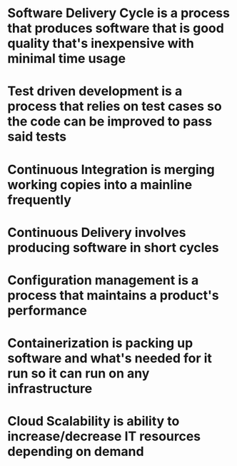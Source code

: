 # Software Delivery Cycle is a process that produces software that is good quality that's inexpensive with minimal time usage

# Test driven development is a process that relies on test cases so the code can be improved to pass said tests

# Continuous Integration is merging working copies into a mainline frequently

# Continuous Delivery involves producing software in short cycles

# Configuration management is a process that maintains a product's performance

# Containerization is packing up software and what's needed for it run so it can run on any infrastructure

# Cloud Scalability is ability to increase/decrease IT resources depending on demand

